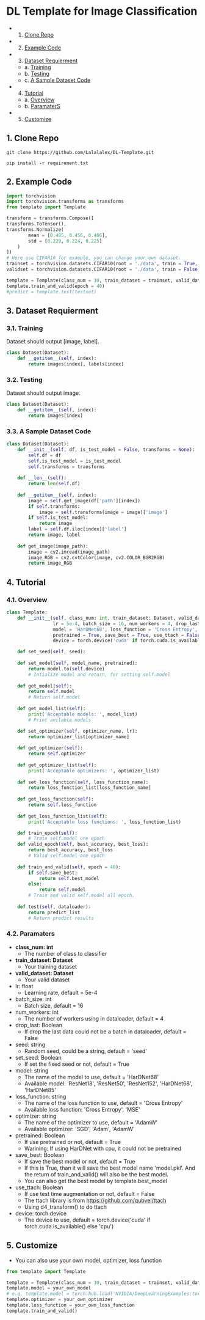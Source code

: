 # DL Template for Image Classification

* 1. [Clone Repo](#CloneRepo)
* 2. [Example Code](#ExampleCode)
* 3. [Dataset Requierment](#DatasetRequierment)
	* a. [Training](#Training)
	* b. [Testing](#Testing)
	* c. [A Sample Dataset Code](#ASampleDatasetCode)
* 4. [Tutorial](#Tutorial)
	* a. [Overview](#Overview)
	* b. [ParamaterS](#ParamaterS)
* 5. [Customize](#Customize)
##  1. <a name='CloneRepo'></a>Clone Repo
```
git clone https://github.com/Lalalalex/DL-Template.git
```
```
pip install -r requirement.txt
```

##  2. <a name='ExampleCode'></a>Example Code
```python
import torchvision
import torchvision.transforms as transforms
from template import Template

transform = transforms.Compose([
transforms.ToTensor(),
transforms.Normalize(
        mean = [0.485, 0.456, 0.406],
        std = [0.229, 0.224, 0.225]
    )
])
# Here use CIFAR10 for example, you can change your own dataset.
trainset = torchvision.datasets.CIFAR10(root = './data', train = True, download = True, transform = transform)
validset = torchvision.datasets.CIFAR10(root = './data', train = False, download = True, transform = transform)

template = Template(class_num = 10, train_dataset = trainset, valid_dataset = validset)
template.train_and_valid(epoch = 40)
#predict = template.test(testset)
```

##  3. <a name='DatasetRequierment'></a>Dataset Requierment
###  3.1. <a name='Training'></a>Training
Dataset should output [image, label].
```python
class Dataset(Dataset):
    def __getitem__(self, index):
        return images[index], labels[index]
```
###  3.2. <a name='Testing'></a>Testing
Dataset should output image.
```python
class Dataset(Dataset):
    def __getitem__(self, index):
        return images[index]
```

###  3.3. <a name='ASampleDatasetCode'></a>A Sample Dataset Code
```python
class Dataset(Dataset):
    def __init__(self, df, is_test_model = False, transforms = None):
        self.df = df
        self.is_test_model = is_test_model
        self.transforms = transforms
    
    def __len__(self):
        return len(self.df)
    
    def __getitem__(self, index):
        image = self.get_image(df['path'][index])
        if self.transforms:
            image = self.transforms(image = image)['image']
        if self.is_test_model:
            return image
        label = self.df.iloc[index]['label']
        return image, label
    
    def get_image(image_path):
        image = cv2.imread(image_path)
        image_RGB = cv2.cvtColor(image, cv2.COLOR_BGR2RGB)
        return image_RGB
```

##  4. <a name='Tutorial'></a>Tutorial
###  4.1. <a name='Overview'></a>Overview
```python
class Template:
    def __init__(self, class_num: int, train_dataset: Dataset, valid_dataset: Dataset, 
                 lr = 5e-4, batch_size = 16, num_workers = 4, drop_last = True, seed = 'seed', set_seed = True,
                 model = 'HarDNet68', loss_function = 'Cross Entropy', optimizer = 'AdamW',
                 pretrained = True, save_best = True, use_ttach = False,
                 device = torch.device('cuda' if torch.cuda.is_available() else 'cpu')):

    def set_seed(self, seed):
    
    def set_model(self, model_name, pretrained):
        return model.to(self.device)
        # Intialize model and return, for setting self.model
    
    def get_model(self):
        return self.model
        # Return self.model
        
    def get_model_list(self):
        print('Acceptable models: ', model_list)
        # Print avilable models

    def set_optimizer(self, optimizer_name, lr):
        return optimizer_list[optimizer_name]
        
    def get_optimizer(self):
        return self.optimizer
    
    def get_optimizer_list(self):
        print('Acceptable optimizers: ', optimizer_list)
    
    def set_loss_function(self, loss_function_name):
        return loss_function_list[loss_function_name]
        
    def get_loss_function(self):
        return self.loss_function
    
    def get_loss_function_list(self):
        print('Acceptable loss functions: ', loss_function_list)

    def train_epoch(self):
        # Train self.model one epoch
    def valid_epoch(self, best_accuracy, best_loss):
        return best_accuracy, best_loss
        # Valid self.model one epoch
    
    def train_and_valid(self, epoch = 40):
        if self.save_best:
            return self.best_model
        else:
            return self.model
        # Train and valid self.model all epoch.
        
    def test(self, dataloader):
        return predict_list
        # Return predict results

```

###  4.2. <a name='ParamaterS'></a>Paramaters
- **class_num: int**
    - The number of class to classifier
- **train_dataset: Dataset**
    - Your training dataset
- **valid_dataset: Dataset**
    - Your valid dataset
- lr: float
    - Learning rate, default = 5e-4
- batch_size: int
    - Batch size, default = 16
- num_workers: int
    - The number of workers using in dataloader, default = 4
- drop_last: Boolean
    - If drop the last data could not be a batch in dataloader, default = False
- seed: string
    - Random seed, could be a string, default = 'seed'
- set_seed: Boolean
    - If set the fixed seed or not, default = True
- model: string
    - The name of the model to use, default = 'HarDNet68'
    - Available model: 'ResNet18', 'ResNet50', 'ResNet152', 'HarDNet68', 'HarDNet85'
- loss_function: string
    - The name of the loss function to use, default = 'Cross Entropy'
    - Available loss function: 'Cross Entropy', 'MSE'
- optimizer: string
    - The name of the optimizer to use, default = 'AdamW'
    - Available optimizer: 'SGD', 'Adam', 'AdamW'
- pretrained: Boolean
    - If use pretrained or not, default = True
    - Warining: If using HarDNet with cpu, it could not be pretrained
- save_best: Boolean
    - If save the best model or not, default = True
    - If this is True, than it will save the best model name 'model.pkl'. And the return of train_and_valid() will also be the best model.
    - You can also get the best model by template.best_model
- use_ttach: Boolean
    - If use test time augmentation or not, default = False
    - The ttach library is from https://github.com/qubvel/ttach
    - Using d4_transform() to do ttach
- device: torch.device
    - The device to use, default = torch.device('cuda' if torch.cuda.is_available() else 'cpu')

##  5. <a name='Customize'></a>Customize
- You can also use your own model, optimizer, loss function
```python
from template import Template

template = Template(class_num = 10, train_dataset = trainset, valid_dataset = validset)
template.model = your_own_model
# e.g. template.model = torch.hub.load('NVIDIA/DeepLearningExamples:torchhub', 'nvidia_efficientnet_b0', pretrained=True)
template.optimizer = your_own_optimizer
template.loss_function = your_own_loss_function
template.train_and_valid()
```
